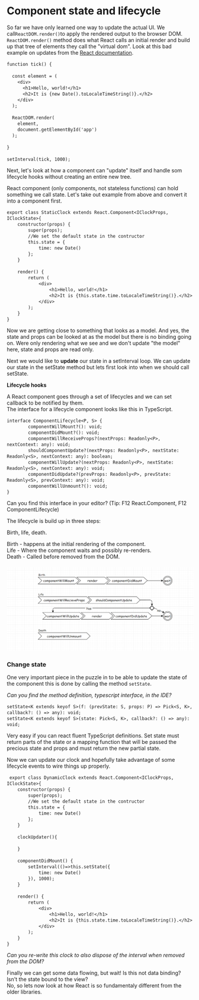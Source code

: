 # Component state and lifecycle

So far we have only learned one way to update the actual UI. We call`ReactDOM.render()`to apply the rendered output to the browser DOM. `ReactDOM.render()` method does what React calls an initial render and build up that tree of elements they call the "virtual dom". Look at this bad example on updates from the [React documentation](https://facebook.github.io/react/docs/state-and-lifecycle.html).

```
function tick() {

  const element = (
    <div>
      <h1>Hello, world!</h1>
      <h2>It is {new Date().toLocaleTimeString()}.</h2>
    </div>
  );

  ReactDOM.render(
    element,
    document.getElementById('app')
  );

}

setInterval(tick, 1000);
```

Next, let's look at how a component can "update" itself and handle som lifecycle hooks without creating an entire new tree.

React component \(only components, not stateless functions\) can hold something we call state. Let's take out example from above and convert it into a component first.

```
export class StaticClock extends React.Component<IClockProps, IClockState>{
    constructor(props) {
        super(props);
        //We set the default state in the contructor
        this.state = {
            time: new Date()
        };
    }

    render() {
        return (
            <div>
                <h1>Hello, world!</h1>
                <h2>It is {this.state.time.toLocaleTimeString()}.</h2>
            </div>
        );
    }
}
```

Now we are getting close to something that looks as a model. And yes, the state and props can be looked at as the model but there is no binding going on. Were only rendering what we see and we don't update "the model" here, state and props are read only.

Next we would like to **update** our state in a setInterval loop. We can update our state in the setState method but lets first look into when we should call setState.

**Lifecycle hooks**

A React component goes through a set of lifecycles and we can set callback to be notified by them.  
The interface for a lifecycle component looks like this in TypeScript.

```
interface ComponentLifecycle<P, S> {
        componentWillMount?(): void;
        componentDidMount?(): void;
        componentWillReceiveProps?(nextProps: Readonly<P>, nextContext: any): void;
        shouldComponentUpdate?(nextProps: Readonly<P>, nextState: Readonly<S>, nextContext: any): boolean;
        componentWillUpdate?(nextProps: Readonly<P>, nextState: Readonly<S>, nextContext: any): void;
        componentDidUpdate?(prevProps: Readonly<P>, prevState: Readonly<S>, prevContext: any): void;
        componentWillUnmount?(): void;
}
```

Can you find this interface in your editor? \(Tip: F12 React.Component, F12 ComponentLifecycle\)

The lifecycle is build up in three steps:

Birth, life, death.

Birth - happens at the initial rendering of the component.  
Life - Where the component waits and possibly re-renders.  
Death - Called before removed from the DOM.

##### ![](/assets/lifecycle.png)

### Change state

One very important piece in the puzzle in to be able to update the state of the component this is done by calling the method `setState`.   
  
_Can you find the method definition, typescript interface, in the IDE?_

```
setState<K extends keyof S>(f: (prevState: S, props: P) => Pick<S, K>, callback?: () => any): void;
setState<K extends keyof S>(state: Pick<S, K>, callback?: () => any): void;
```

Very easy if you can react fluent TypeScript definitions. Set state must return parts of the state or a mapping function that will be passed the precious state and props and must return the new partial state.   
  
Now we can update our clock and hopefully take advantage of some lifecycle events to wire things up properly.



```
 export class DynamicClock extends React.Component<IClockProps, IClockState>{
    constructor(props) {
        super(props);
        //We set the default state in the contructor
        this.state = {
            time: new Date()
        };
    }

    clockUpdater(){
        
    }

    componentDidMount() {
        setInterval(()=>this.setState({
            time: new Date()
        }), 1000);
    }

    render() {
        return (
            <div>
                <h1>Hello, world!</h1>
                <h2>It is {this.state.time.toLocaleTimeString()}.</h2>
            </div>
        );
    }
}

```

_Can you re-write this clock to also dispose of the interval when removed from the DOM?_

Finally we can get some data flowing, but wait! Is this not data binding?   
Isn't the state bound to the view?   
No, so lets now look at how React is so fundamentaly different from the older libraries.



